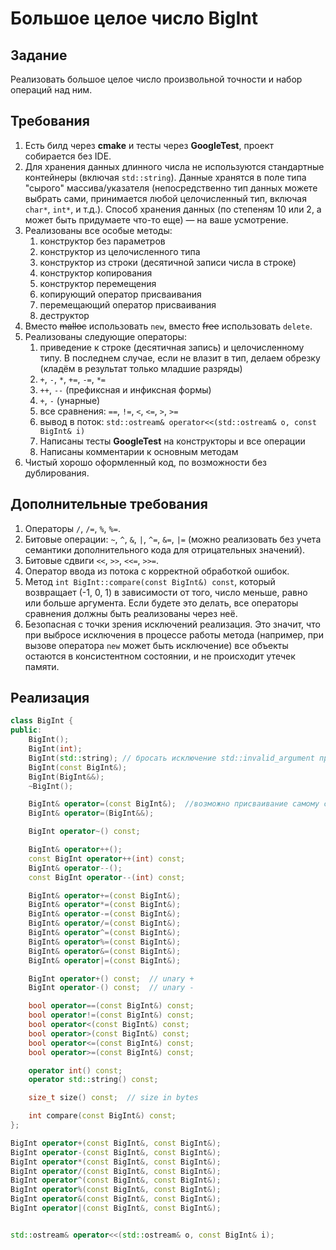 # Большое целое число BigInt

## Задание

Реализовать большое целое число произвольной точности и набор операций над ним.

## Требования

1. Есть билд через **cmake** и тесты через **GoogleTest**, проект собирается без IDE.
2. Для хранения данных длинного числа не используются стандартные контейнеры (включая `std::string`). Данные хранятся в поле типа "сырого" массива/указателя (непосредственно тип данных можете выбрать сами, принимается любой целочисленный тип, включая `char*`, `int*`, и т.д.). Способ хранения данных (по степеням 10 или 2, а может быть придумаете что-то еще) — на ваше усмотрение.
3. Реализованы все особые методы:
	1. конструктор без параметров
	2. конструктор из целочисленного типа
	3. конструктор из строки (десятичной записи числа в строке)
	4. конструктор копирования
	5. конструктор перемещения
	6. копирующий оператор присваивания
	7. перемещающий оператор присваивания
	8. деструктор
4. Вместо ~~malloc~~ использовать `new`, вместо ~~free~~ использовать `delete`.
5. Реализованы следующие операторы:
	1. приведение к строке (десятичная запись) и целочисленному типу. В последнем случае, если не влазит в тип, делаем обрезку (кладём в результат только младшие разряды)
	2. `+`, `-`, `*`, `+=`, `-=`, `*=`
	3. `++`, `--` (префиксная и инфиксная формы)
	4. `+`, `-` (унарные)
	5. все сравнения: `==`, `!=`, `<`, `<=`, `>`, `>=` 
	6. вывод в поток: `std::ostream& operator<<(std::ostream& o, const BigInt& i)`
	7. Написаны тесты **GoogleTest** на конструкторы и все операции
	8. Написаны комментарии к основным методам
6. Чистый хорошо оформленный код, по возможности без дублирования.

## Дополнительные требования

1. Операторы `/`, `/=`, `%`, `%=`.
2. Битовые операции: `~`, `^`, `&`, `|`, `^=`, `&=`, `|=` (можно реализовать без учета семантики дополнительного кода для отрицательных значений).
3. Битовые сдвиги `<<`, `>>`, `<<=`, `>>=`.
4. Оператор ввода из потока с корректной обработкой ошибок.
5. Метод `int BigInt::compare(const BigInt&) const`, который возвращает (-1, 0, 1) в зависимости от того, число меньше, равно или больше аргумента. Если будете это делать, все операторы сравнения должны быть реализованы через неё.
6. Безопасная с точки зрения исключений реализация. Это значит, что при выбросе исключения в процессе работы метода (например, при вызове оператора `new` может быть исключение) все объекты остаются в консистентном состоянии, и не происходит утечек памяти.

## Реализация

```C++
class BigInt {
public:
  	BigInt();
  	BigInt(int);
  	BigInt(std::string); // бросать исключение std::invalid_argument при ошибке
  	BigInt(const BigInt&);
  	BigInt(BigInt&&);
  	~BigInt();

 	BigInt& operator=(const BigInt&);  //возможно присваивание самому себе!
 	BigInt& operator=(BigInt&&);

 	BigInt operator~() const;

 	BigInt& operator++();
 	const BigInt operator++(int) const;
 	BigInt& operator--();
 	const BigInt operator--(int) const;

 	BigInt& operator+=(const BigInt&);
 	BigInt& operator*=(const BigInt&);
 	BigInt& operator-=(const BigInt&);
 	BigInt& operator/=(const BigInt&);
 	BigInt& operator^=(const BigInt&);
 	BigInt& operator%=(const BigInt&);
 	BigInt& operator&=(const BigInt&);
 	BigInt& operator|=(const BigInt&);

 	BigInt operator+() const;  // unary +
 	BigInt operator-() const;  // unary -

 	bool operator==(const BigInt&) const;
 	bool operator!=(const BigInt&) const;
 	bool operator<(const BigInt&) const;
 	bool operator>(const BigInt&) const;
 	bool operator<=(const BigInt&) const;
 	bool operator>=(const BigInt&) const;

	operator int() const;
 	operator std::string() const;

 	size_t size() const;  // size in bytes

 	int compare(const BigInt&) const;
};

BigInt operator+(const BigInt&, const BigInt&);
BigInt operator-(const BigInt&, const BigInt&);
BigInt operator*(const BigInt&, const BigInt&);
BigInt operator/(const BigInt&, const BigInt&);
BigInt operator^(const BigInt&, const BigInt&);
BigInt operator%(const BigInt&, const BigInt&);
BigInt operator&(const BigInt&, const BigInt&);
BigInt operator|(const BigInt&, const BigInt&);


std::ostream& operator<<(std::ostream& o, const BigInt& i);
```

